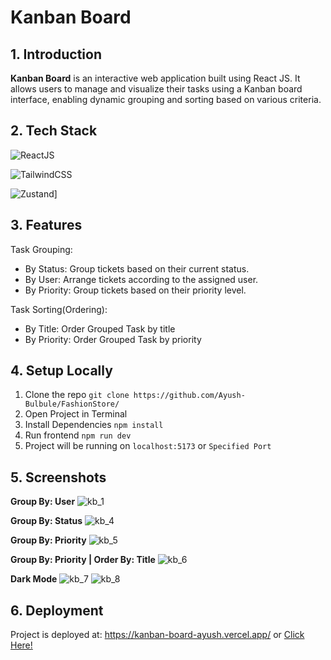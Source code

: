 # Kanban Board 

## 1. Introduction

**Kanban Board** is an interactive web application built using React JS. It allows users to manage and visualize their tasks using a Kanban board interface, enabling dynamic grouping and sorting based on various criteria.

## 2. Tech Stack
![ReactJS](https://img.shields.io/badge/React-20232A?style=for-the-badge&logo=react&logoColor=61DAFB)

![TailwindCSS](https://img.shields.io/badge/Tailwind_CSS-38B2AC?style=for-the-badge&logo=tailwind-css&logoColor=white)

![Zustand](https://img.shields.io/badge/Zustand-%20-brightgreen)]

## 3. Features

Task Grouping:
 - By Status: Group tickets based on their current status.
 - By User: Arrange tickets according to the assigned user.
 - By Priority: Group tickets based on their priority level.
    
Task Sorting(Ordering):
  - By Title: Order Grouped Task by title
  - By Priority: Order Grouped Task by priority

## 4. Setup Locally

1. Clone the repo `git clone https://github.com/Ayush-Bulbule/FashionStore/`
2. Open Project in Terminal 
3. Install Dependencies `npm install`
3. Run frontend `npm run dev`
4. Project will be running on `localhost:5173` or `Specified Port`

## 5. Screenshots
**Group By: User**
![kb_1](https://github.com/Ayush-Bulbule/kanban-board/assets/69710917/6babdc81-9f9f-432f-95bc-1133223444c6)

**Group By: Status**
![kb_4](https://github.com/Ayush-Bulbule/kanban-board/assets/69710917/155e620c-fba6-4d76-bd61-ec3dbb97641e)

**Group By: Priority**
![kb_5](https://github.com/Ayush-Bulbule/kanban-board/assets/69710917/927de74e-936b-4417-b97d-45b3bf300946)

**Group By: Priority | Order By: Title**
![kb_6](https://github.com/Ayush-Bulbule/kanban-board/assets/69710917/5105c63b-7b9f-41bb-9900-6b4e5706c296)

**Dark Mode**
![kb_7](https://github.com/Ayush-Bulbule/kanban-board/assets/69710917/68e5b6a1-4ec4-4599-865e-91d7241d5184)
![kb_8](https://github.com/Ayush-Bulbule/kanban-board/assets/69710917/3a0c258e-cbe2-4180-876d-72a0887eced3)

## 6. Deployment
Project is deployed at: https://kanban-board-ayush.vercel.app/ or [Click Here!](https://kanban-board-ayush.vercel.app/)
